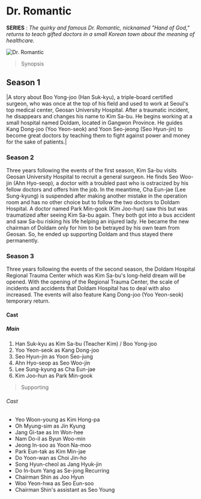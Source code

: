 # Dr. Romantic
**SERIES**
: *The quirky and famous Dr. Romantic, nicknamed "Hand of God," returns to teach gifted doctors in a small Korean town about the meaning of healthcare.*

![Dr. Romantic](https://upload.wikimedia.org/wikipedia/en/thumb/4/4a/Dr._Romantic_3_poster.jpg/300px-Dr._Romantic_3_poster.jpg)

> Synopsis
## Season 1
|A story about Boo Yong-joo (Han Suk-kyu), a triple-board certified surgeon, who was once at the top of his field and used to work at Seoul's top medical center, Geosan University Hospital. After a traumatic incident, he disappears and changes his name to Kim Sa-bu. He begins working at a small hospital named Doldam, located in Gangwon Province. He guides Kang Dong-joo (Yoo Yeon-seok) and Yoon Seo-jeong (Seo Hyun-jin) to become great doctors by teaching them to fight against power and money for the sake of patients.|
### Season 2
Three years following the events of the first season, Kim Sa-bu visits Geosan University Hospital to recruit a general surgeon. He finds Seo Woo-jin (Ahn Hyo-seop), a doctor with a troubled past who is ostracized by his fellow doctors and offers him the job. In the meantime, Cha Eun-jae (Lee Sung-kyung) is suspended after making another mistake in the operation room and has no other choice but to follow the two doctors to Doldam Hospital. A doctor named Park Min-gook (Kim Joo-hun) saw this but was traumatized after seeing Kim Sa-bu again. They both got into a bus accident and saw Sa-bu risking his life helping an injured lady. He became the new chairman of Doldam only for him to be betrayed by his own team from Geosan. So, he ended up supporting Doldam and thus stayed there permanently.
### Season 3
Three years following the events of the second season, the Doldam Hospital Regional Trauma Center which was Kim Sa-bu's long-held dream will be opened. With the opening of the Regional Trauma Center, the scale of incidents and accidents that Doldam Hospital has to deal with also increased. The events will also feature Kang Dong-joo (Yoo Yeon-seok) temporary return.

#### Cast
##### Main
1. Han Suk-kyu as  Kim Sa-bu (Teacher Kim) / Boo Yong-joo	
2. Yoo Yeon-seok	as Kang Dong-joo
3. Seo Hyun-jin	 as Yoon Seo-jung	
4. Ahn Hyo-seop		as Seo Woo-jin
5. Lee Sung-kyung as Cha Eun-jae
6. Kim Joo-hun as Park Min-gook

> Supporting
###### Cast
- Yeo Woon-young	as Kim Hong-pa	 
- Oh Myung-sim	as Jin Kyung	
- Jang Gi-tae	as Im Won-hee
- Nam Do-il as 	Byun Woo-min
- Jeong In-soo	as Yoon Na-moo
- Park Eun-tak as Kim Min-jae
- Do Yoon-wan	as Choi Jin-ho	
- Song Hyun-cheol	as Jang Hyuk-jin
- Do In-bum	Yang as  Se-jong	Recurring
- Chairman Shin as 	Joo Hyun	
- Woo Yeon-hwa	as Seo Eun-soo
- Chairman Shin's assistant	as Seo Young
